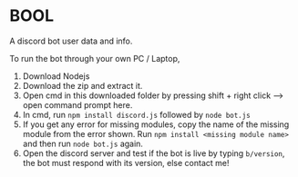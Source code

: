 # BOOL
A discord bot user data and info.

To run the bot through your own PC / Laptop,
1. Download Nodejs
2. Download the zip and extract it.
3. Open cmd in this downloaded folder by pressing shift + right click --> open command prompt here.
4. In cmd, run `npm install discord.js` followed by `node bot.js`
5. If you get any error for missing modules, copy the name of the missing module from the error shown.
    Run `npm install <missing module name>` and then run `node bot.js` again.
6. Open the discord server and test if the bot is live by typing `b/version`, the bot must respond with its version, else contact me!
